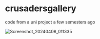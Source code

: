 # crusadersgallery

code from a uni project a few semesters ago

![Screenshot_20240408_011335](https://github.com/calnfynn/crusadersgallery/assets/35895017/6c7df5c7-e2ea-4ed9-a74f-4e2b0ce532f4)
